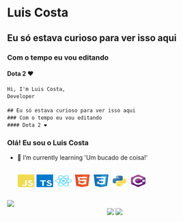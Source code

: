 # Luis Costa
## Eu só estava curioso para ver isso aqui
### Com o tempo eu vou editando 
#### Dota 2 ❤️

```diff
Hi, I'm Luis Costa,
Developer

## Eu só estava curioso para ver isso aqui
### Com o tempo eu vou editando 
#### Dota 2 ❤️
```

### Olá! Eu sou o Luis Costa
- 🌱 I’m currently learning 'Um bucado de coisa!'
  <div style="display: inline_block">
    <br>
    <img align="center" alt="Luis-Js" height="30" width="40" src="https://raw.githubusercontent.com/devicons/devicon/master/icons/javascript/javascript-plain.svg">
    <img align="center" alt="Rafa-Ts" height="30" width="40" src="https://raw.githubusercontent.com/devicons/devicon/master/icons/typescript/typescript-plain.svg">
    <img align="center" alt="Rafa-React" height="30" width="40" src="https://raw.githubusercontent.com/devicons/devicon/master/icons/react/react-original.svg">
    <img align="center" alt="Luis-HTML" height="30" width="40" src="https://raw.githubusercontent.com/devicons/devicon/master/icons/html5/html5-original.svg">
    <img align="center" alt="Luis-CSS" height="30" width="40" src="https://raw.githubusercontent.com/devicons/devicon/master/icons/css3/css3-original.svg">
    <img align="center" alt="Luis-Python" height="30" width="40" src="https://raw.githubusercontent.com/devicons/devicon/master/icons/python/python-original.svg">
    <img align="center" alt="Luis-Csharp" height="30" width="40" src="https://raw.githubusercontent.com/devicons/devicon/master/icons/csharp/csharp-original.svg">  
    
  <!--<img align="right" alt="Rafa-yoda" src="https://cdn.discordapp.com/attachments/795358919417397249/825430589581688872/hi.gif">-->
</div>
  
  ##
<div>     
  <a href="https://www.linkedin.com/in/luis--costa" target="_blank"><img src="https://img.shields.io/badge/-LinkedIn-%230077B5?style=for-the-badge&logo=linkedin&logoColor=white" target="_blank"></a>  
  
  <!--![Snake animation](https://github.com/rafaballerini/rafaballerini/blob/output/github-contribution-grid-snake.svg) -->

  <div align='center'>
    <img height="180em" src="https://github-readme-stats.vercel.app/api?username=luis-costa-f&show_icons=true&theme=chartreuse-dark&include_all_commits=true&count_private=true"/>
    <img height="180em" src="https://github-readme-stats.vercel.app/api/top-langs/?username=luis-costa-f&layout=compact&langs_count=6&theme=chartreuse-dark"/>
  </div>
</div>
